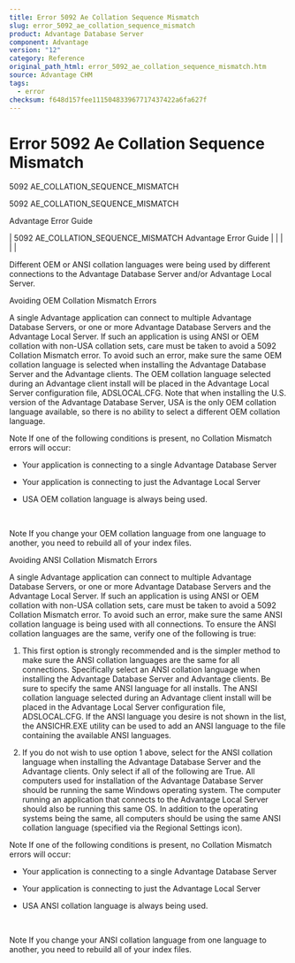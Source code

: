 ```yaml
---
title: Error 5092 Ae Collation Sequence Mismatch
slug: error_5092_ae_collation_sequence_mismatch
product: Advantage Database Server
component: Advantage
version: "12"
category: Reference
original_path_html: error_5092_ae_collation_sequence_mismatch.htm
source: Advantage CHM
tags:
  - error
checksum: f648d157fee111504833967717437422a6fa627f
---
```


# Error 5092 Ae Collation Sequence Mismatch

5092 AE\_COLLATION\_SEQUENCE\_MISMATCH

5092 AE\_COLLATION\_SEQUENCE\_MISMATCH

Advantage Error Guide

| 5092 AE\_COLLATION\_SEQUENCE\_MISMATCH  Advantage Error Guide |  |  |  |  |

Different OEM or ANSI collation languages were being used by different connections to the Advantage Database Server and/or Advantage Local Server.

Avoiding OEM Collation Mismatch Errors

A single Advantage application can connect to multiple Advantage Database Servers, or one or more Advantage Database Servers and the Advantage Local Server. If such an application is using ANSI or OEM collation with non-USA collation sets, care must be taken to avoid a 5092 Collation Mismatch error. To avoid such an error, make sure the same OEM collation language is selected when installing the Advantage Database Server and the Advantage clients. The OEM collation language selected during an Advantage client install will be placed in the Advantage Local Server configuration file, ADSLOCAL.CFG. Note that when installing the U.S. version of the Advantage Database Server, USA is the only OEM collation language available, so there is no ability to select a different OEM collation language.

Note If one of the following conditions is present, no Collation Mismatch errors will occur:

- Your application is connecting to a single Advantage Database Server

- Your application is connecting to just the Advantage Local Server

- USA OEM collation language is always being used.

 

Note If you change your OEM collation language from one language to another, you need to rebuild all of your index files.

Avoiding ANSI Collation Mismatch Errors

A single Advantage application can connect to multiple Advantage Database Servers, or one or more Advantage Database Servers and the Advantage Local Server. If such an application is using ANSI or OEM collation with non-USA collation sets, care must be taken to avoid a 5092 Collation Mismatch error. To avoid such an error, make sure the same ANSI collation language is being used with all connections. To ensure the ANSI collation languages are the same, verify one of the following is true:

1) This first option is strongly recommended and is the simpler method to make sure the ANSI collation languages are the same for all connections. Specifically select an ANSI collation language when installing the Advantage Database Server and Advantage clients. Be sure to specify the same ANSI language for all installs. The ANSI collation language selected during an Advantage client install will be placed in the Advantage Local Server configuration file, ADSLOCAL.CFG. If the ANSI language you desire is not shown in the list, the ANSICHR.EXE utility can be used to add an ANSI language to the file containing the available ANSI languages.

2) If you do not wish to use option 1 above, select <CURRENT SYSTEM LANGUAGE> for the ANSI collation language when installing the Advantage Database Server and the Advantage clients. Only select <CURRENT SYSTEM LANGUAGE> if all of the following are True. All computers used for installation of the Advantage Database Server should be running the same Windows operating system. The computer running an application that connects to the Advantage Local Server should also be running this same OS. In addition to the operating systems being the same, all computers should be using the same ANSI collation language (specified via the Regional Settings icon).

Note If one of the following conditions is present, no Collation Mismatch errors will occur:

- Your application is connecting to a single Advantage Database Server

- Your application is connecting to just the Advantage Local Server

- USA ANSI collation language is always being used.

 

Note If you change your ANSI collation language from one language to another, you need to rebuild all of your index files.
